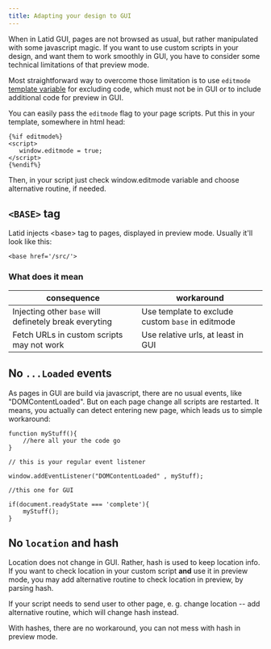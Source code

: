 ```yaml
---
title: Adapting your design to GUI
---
```


When in Latid GUI, pages are not browsed as usual, but rather manipulated with some javascript
magic. If you want to use custom scripts in your design, and want them to
work smoothly in GUI, you have to consider some
technical limitations of that preview mode. 

Most straightforward way to overcome those limitation is to use `editmode` [template variable](template_vars.md) for excluding 
code, which must not be in GUI or to include additional code for preview in GUI.

You can easily pass the `editmode` flag to your page scripts. Put this in
your template, somewhere in html head:

    {%if editmode%}
    <script> 
       window.editmode = true;
    </script>
    {%endif%}

Then, in your script just check window.editmode variable and choose alternative
routine, if needed.

`<BASE>` tag
----------
Latid injects \<base\> tag to pages, displayed in preview mode. Usually it'll look like this:

    <base href='/src/'>

### What does it mean
|  consequence                                           | workaround                                      |
|--------------------------------------------------------|-------------------------------------------------|
| Injecting other `base` will definetely break everyting |  Use template to exclude custom `base` in editmode  | 
| Fetch URLs in custom scripts may not work              | Use relative urls, at least in GUI              |


No `...Loaded` events
---------------------
As pages in GUI are build via javascript, there are no usual events, like "DOMContentLoaded". But on each page change
all scripts are restarted. It means, you actually can detect entering new page, which leads us to simple
workaround:


    function myStuff(){
        //here all your the code go
    }

    // this is your regular event listener

    window.addEventListener("DOMContentLoaded" , myStuff);

    //this one for GUI

    if(document.readyState === 'complete'){ 
        myStuff();
    }

No `location` and hash
------------

Location does not change in GUI. Rather, hash is used to keep location info.
If you want to check location in your custom script **and** use it in preview
mode, you may add alternative routine to check location in preview, 
by parsing hash.

If your script needs to send user to other page,  e. g. change location --
add alternative routine, which will change hash instead.

With hashes, there are no workaround, you can not mess with hash in 
preview mode.


